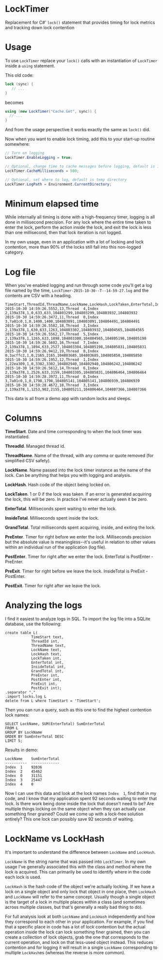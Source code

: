 # LockTimer

Replacement for C#' `lock()` statement that provides timing for lock metrics and tracking down lock contention

# Usage

To use `LockTimer` replace your `lock()` calls with an instantiation of `LockTimer` inside a `using` statement.

This old code:

```csharp
lock (sync) {
   // ...
}
```

becomes

```csharp
using (new LockTimer("Cache.Get", sync)) {
  // ...
}
```

And from the usage perspective it works exactly the same as `lock()` did.

Now when you want to enable lock timing, add this to your start-up routine somewhere:

```csharp
// Turn on logging
LockTimer.EnableLogging = true;

// Optional, change time to cache messages before logging, default is 10,000 milliseconds
LockTimer.CacheMilliseconds = 500;

// Optional, set where to log, default is temp directory
LockTimer.LogPath = Environment.CurrentDirectory;
```

# Minimum elapsed time

While internally all timing is done with a high-frequency timer, logging is all done in millisecond precision. For any lock where the entire time taken to enter the lock, perform the action inside the lock, and exit the lock is less than one millisecond, then that lock iteration is not logged. 

In my own usage, even in an application with a lot of locking and lock contention, more than 90% of the locks still fall into this non-logged category.

# Log file

When you've enabled logging and run through some code you'll get a log file named by the time, `LockTimer-2015-10-30--T--14-59-27.log` and the contents are CSV with a heading.

```
TimeStart,ThreadId,ThreadName,LockName,LockHash,LockTaken,EnterTotal,InsideTotal,GrandTotal,PreEnter,PostEnter,PreExit,PostExit
2015-10-30 14:59:26.5552,13,Thread  4,Index  2,139a378,1,0,633,633,104803299,104803299,104803932,104803932
2015-10-30 14:59:26.3472,11,Thread  0,Index  3,7a01c0,1,0,1400,1400,104803091,104803091,104804491,104804491
2015-10-30 14:59:26.5582,18,Thread  3,Index  2,139a378,1,630,633,1263,104803302,104803932,104804565,104804565
2015-10-30 14:59:26.5562,17,Thread  5,Index  2,139a378,1,1265,633,1898,104803300,104804565,104805198,104805198
2015-10-30 14:59:26.5602,16,Thread  7,Index  2,139a378,1,1894,633,2527,104803304,104805198,104805831,104805831
2015-10-30 14:59:26.9412,19,Thread  8,Index  0,3acffc2,1,0,2165,2165,104803685,104803685,104805850,104805850
2015-10-30 14:59:26.1952,12,Thread  1,Index  1,22ea309,1,0,3302,3302,104802940,104802940,104806242,104806242
2015-10-30 14:59:26.5612,14,Thread  6,Index  2,139a378,1,2526,633,3159,104803305,104805831,104806464,104806464
2015-10-30 14:59:28.3972,11,Thread  0,Index  3,7a01c0,1,0,1798,1798,104805141,104805141,104806939,104806939
2015-10-30 14:59:28.4672,18,Thread  3,Index  2,139a378,1,1253,902,2155,104805211,104806464,104807366,104807366
```

This data is all from a demo app with random locks and sleeps.

# Columns

**TimeStart**. Date and time corresponding to when the lock timer was instantiated.

**ThreadId**. Managed thread id.

**ThreadName**. Name of the thread, with any comma or quote removed (for simplified CSV safety). 

**LockName**. Name passed into the lock timer instance as the name of the lock. Can be anything that helps you with logging and analysis.

**LockHash**. Hash code of the object being locked on. 

**LockTaken**. 1 or 0 if the lock was taken. If an error is generated acquiring the lock, this will be zero. In practice I've never actually seen it be zero.

**EnterTotal**. Milliseconds spent waiting to enter the lock.

**InsideTotal**. Milliseconds spent inside the lock.

**GrandTotal**. Total milliseconds spent acquiring, inside, and exiting the lock.

**PreEnter**. Timer for right before we enter the lock. Milliseconds precision but the absolute value is meaningless--it's useful in relation to other values within an individual run of the application (log file).

**PostEnter**. Timer for right after we enter the lock. EnterTotal is PostEnter - PreEnter.

**PreExit**. Timer for right before we leave the lock. InsideTotal is PreExit - PostEnter.

**PostExit**. Timer for right after we leave the lock.

# Analyzing the logs

I find it easiest to analyze logs in SQL. To import the log file into a SQLite database, use the following:

```
create table L(
			TimeStart text,
			ThreadId int,
			ThreadName text,
			LockName text,
			LockHash text,
			LockTaken int,
			EnterTotal int,
			InsideTotal int,
			GrandTotal int,
			PreEnter int,
			PostEnter int,
			PreExit int,
			PostExit int);
.separator ","
.import locks.log L
delete from L where TimeStart = 'TimeStart';
```

Then you can run a query, such as this one to find the highest contention lock names:

```
SELECT LockName, SUM(EnterTotal) SumEnterTotal
FROM L
GROUP BY LockName
ORDER BY SumEnterTotal DESC
LIMIT 5;
```

Results in demo:

```
LockName    SumEnterTotal
----------  -------------
Index  1    92036
Index  2    45462
Index  0    31151
Index  3    25447
Index  4    0
```

Now I can use this data and look at the lock names `Index  1`, find that in my code, and I know that my application spent 92 seconds waiting to enter that lock. Is there work being done inside the lock that doesn't need to be? Are multiple things locking on the same object when they can actually use something finer grained? Could we come up with a lock-free solution entirely? This one lock can possibly save 92 seconds of waiting.

# LockName vs LockHash

It's important to understand the difference between `LockName` and `LockHash`. 

`LockName` is the string name that was passed into `LockTimer`. In my own usage I've generally associated this with the class and method where the lock is acquired. This can primarily be used to identify where in the code each lock is used.

`LockHash` is the hash code of the object we're actually locking. If we have a lock on a single object and only lock that object in one place, then `LockHash` and `LockName` will refer to the same concept. Usually though a single object is the target of a lock in multiple places within a class (and sometimes across multiple classes, but that's generally a really bad thing to do). 

For full analysis look at both `LockName` and `LockHash` independently and how they correspond to each other in your application. For example, if you find that a specific place in code has a lot of lock contention but the actual operation inside the lock can lock something finer grained, then you can create a collection of lock objects, grab the one that corresponds to the current operation, and lock on that less-used object instead. This reduces contention and for logging it will result in a single `LockName` corresponding to multiple `LockHash`es (whereas the reverse is more common).

